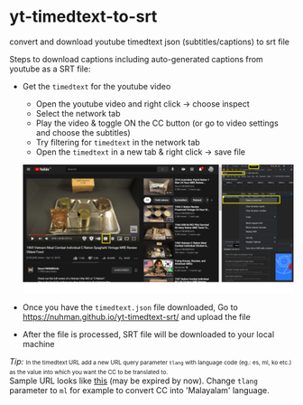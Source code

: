 # yt-timedtext-to-srt
convert and download youtube timedtext json (subtitles/captions) to srt file

Steps to download captions including auto-generated captions from youtube as a SRT file:  
  
* Get the `timedtext` for the youtube video 
    - Open the youtube video and right click -> choose inspect  
    - Select the network tab
    - Play the video & toggle ON the CC button (or go to video settings and choose the subtitles)  
    - Try filtering for `timedtext` in the network tab  
    - Open the `timedtext` in a new tab & right click -> save file  
  
    ![Screenshot](https://github.com/nuhman/yt-timedtext-srt/blob/master/screenshots/timedtext-demo.png "Fetch timedtext file by clicking on 'open in new tab'")  
  
* Once you have the `timedtext.json` file downloaded, Go to https://nuhman.github.io/yt-timedtext-srt/ and upload the file  
* After the file is processed, SRT file will be downloaded to your local machine  
  
  
<i>Tip: </i><span style="font-size:10px">In the timedtext URL add a new URL query parameter `tlang` with language code (eg.: es, ml, ko etc.) as the value  into which you want the CC to be translated to.</span>  
<span>Sample URL looks like <a href="https://www.youtube.com/api/timedtext?v=WYijIV5JrKg&asr_langs=de%2Cen%2Ces%2Cfr%2Cit%2Cja%2Cko%2Cnl%2Cpt%2Cru&caps=asr&exp=xftt&xorp=true&xoaf=5&hl=en&ip=0.0.0.0&ipbits=0&expire=1613403337&sparams=ip%2Cipbits%2Cexpire%2Cv%2Casr_langs%2Ccaps%2Cexp%2Cxorp%2Cxoaf&signature=5695DB8C859D9BAE57086F7E254AF8EC468E293F.6298CAF263F431EB1BEF8B33DA1B1DB58B7DB100&key=yt8&lang=es-419&fmt=json3&xorb=2&xobt=3&xovt=3&tlang=en" target="_blank">this</a> (may be expired by now). Change `tlang` parameter to `ml` for example to convert CC into 'Malayalam' language.  
  
